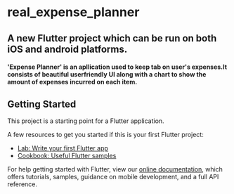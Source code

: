 # real_expense_planner

## A new Flutter project which can be run on both iOS and android platforms.
#### 'Expense Planner' is an apllication used to keep tab on user's expenses.It consists of beautiful userfriendly UI along with a chart to show the amount of expenses incurred on each item.

## Getting Started

This project is a starting point for a Flutter application.

A few resources to get you started if this is your first Flutter project:

- [Lab: Write your first Flutter app](https://flutter.dev/docs/get-started/codelab)
- [Cookbook: Useful Flutter samples](https://flutter.dev/docs/cookbook)

For help getting started with Flutter, view our
[online documentation](https://flutter.dev/docs), which offers tutorials,
samples, guidance on mobile development, and a full API reference.
